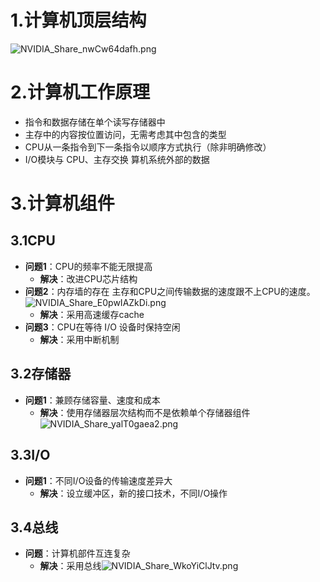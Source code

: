 # 1.计算机顶层结构
![NVIDIA_Share_nwCw64dafh.png](https://chillcharlie-img.oss-cn-hangzhou.aliyuncs.com/img/NVIDIA_Share_nwCw64dafh.png)
# 2.计算机工作原理
- 指令和数据存储在单个读写存储器中
- 主存中的内容按位置访问，无需考虑其中包含的类型
- CPU从一条指令到下一条指令以顺序方式执行（除非明确修改）
- I/O模块与 CPU、主存交换 算机系统外部的数据
# 3.计算机组件
## 3.1CPU
- **问题1**：CPU的频率不能无限提高
	- **解决**：改进CPU芯片结构
- **问题2**：内存墙的存在
	主存和CPU之间传输数据的速度跟不上CPU的速度。![NVIDIA_Share_E0pwIAZkDi.png](https://chillcharlie-img.oss-cn-hangzhou.aliyuncs.com/img/NVIDIA_Share_E0pwIAZkDi.png)
	- **解决**：采用高速缓存cache
- **问题3**：CPU在等待 I/O 设备时保持空闲
	- **解决**：采用中断机制
## 3.2存储器
- **问题1**：兼顾存储容量、速度和成本
	- **解决**：使用存储器层次结构而不是依赖单个存储器组件![NVIDIA_Share_yalT0gaea2.png](https://chillcharlie-img.oss-cn-hangzhou.aliyuncs.com/img/NVIDIA_Share_yalT0gaea2.png)
## 3.3I/O
- **问题1**：不同I/O设备的传输速度差异大
	- **解决**：设立缓冲区，新的接口技术，不同I/O操作
## 3.4总线
- **问题**：计算机部件互连复杂
	- **解决**：采用总线![NVIDIA_Share_WkoYiClJtv.png](https://chillcharlie-img.oss-cn-hangzhou.aliyuncs.com/img/NVIDIA_Share_WkoYiClJtv.png)
